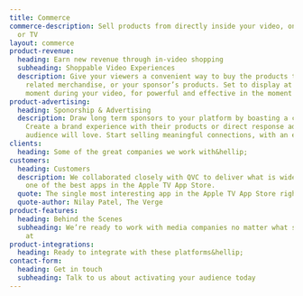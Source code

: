 ```yaml
---
title: Commerce
commerce-description: Sell products from directly inside your video, on any device
  or TV
layout: commerce
product-revenue:
  heading: Earn new revenue through in-video shopping
  subheading: Shoppable Video Experiences
  description: Give your viewers a convenient way to buy the products they're watching,
    related merchandise, or your sponsor’s products. Set to display at the most opportune
    moment during your video, for powerful and effective in the moment shopping.
product-advertising:
  heading: Sponorship & Advertising
  description: Draw long term sponsors to your platform by boasting a captivated audience.
    Create a brand experience with their products or direct response ads that your
    audience will love. Start selling meaningful connections, with an engaged audience.
clients:
  heading: Some of the great companies we work with&hellip;
customers:
  heading: Customers
  description: We collaborated closely with QVC to deliver what is widely lauded as
    one of the best apps in the Apple TV App Store.
  quote: The single most interesting app in the Apple TV App Store right now
  quote-author: Nilay Patel, The Verge
product-features:
  heading: Behind the Scenes
  subheading: We’re ready to work with media companies no matter what stage they’re
    at
product-integrations:
  heading: Ready to integrate with these platforms&hellip;
contact-form:
  heading: Get in touch
  subheading: Talk to us about activating your audience today
---
```


